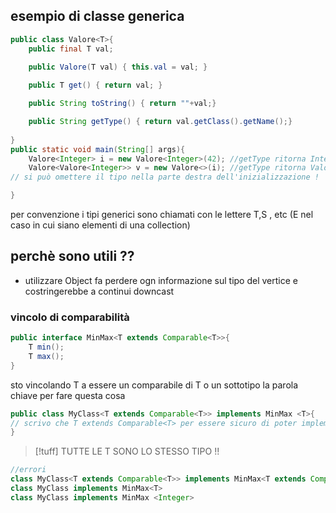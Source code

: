 ## esempio di classe generica 
```java
public class Valore<T>{
	public final T val;
	
	public Valore(T val) { this.val = val; }

	public T get() { return val; }

	public String toString() { return ""+val;}

	public String getType() { return val.getClass().getName();}
	
} 
public static void main(String[] args){
	Valore<Integer> i = new Valore<Integer>(42); //getType ritorna Integer
	Valore<Valore<Integer>> v = new Valore<>(i); //getType ritorna Valore
// si può omettere il tipo nella parte destra dell'inizializzazione !

}
```

per convenzione i tipi generici sono chiamati con le lettere T,S , etc (E nel caso in cui siano elementi di una collection)
## perchè sono utili ??
- utilizzare Object fa perdere ogn informazione sul tipo del vertice e costringerebbe a continui downcast
### vincolo di comparabilità
```java
public interface MinMax<T extends Comparable<T>>{
	T min();
	T max();
}
```
sto vincolando T a essere un comparabile di T o un sottotipo 
la parola chiave per fare questa cosa

```java
public class MyClass<T extends Comparable<T>> implements MinMax <T>{
// scrivo che T extends Comparable<T> per essere sicuro di poter implementare MinMax !! altrimenti potrei non esserne capace
}
```
>[!tuff] TUTTE LE T SONO LO STESSO TIPO !!

```java
//errori
class MyClass<T extends Comparable<T>> implements MinMax<T extends Comparable<T>>{}
class MyClass implements MinMax<T>
class MyClass implements MinMax <Integer>
```